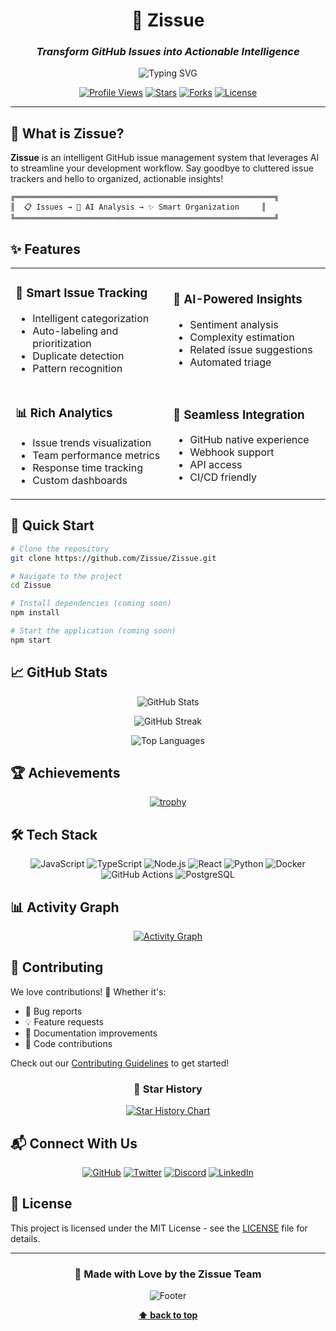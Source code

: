 <div align="center">

# 🎯 Zissue

### *Transform GitHub Issues into Actionable Intelligence*

<img src="https://readme-typing-svg.herokuapp.com?font=Fira+Code&size=22&duration=3000&pause=1000&color=3B82F6&center=true&vCenter=true&width=435&lines=Intelligent+Issue+Management;Powered+by+AI;Open+Source+%E2%9D%A4%EF%B8%8F" alt="Typing SVG" />

[![Profile Views](https://komarev.com/ghpvc/?username=zissue&style=for-the-badge&color=blue)](https://github.com/Zissue)
[![Stars](https://img.shields.io/github/stars/Zissue/Zissue?style=for-the-badge&logo=github&color=yellow)](https://github.com/Zissue/Zissue/stargazers)
[![Forks](https://img.shields.io/github/forks/Zissue/Zissue?style=for-the-badge&logo=github&color=green)](https://github.com/Zissue/Zissue/network/members)
[![License](https://img.shields.io/github/license/Zissue/Zissue?style=for-the-badge&color=purple)](LICENSE)

</div>

---

## 🌟 What is Zissue?

**Zissue** is an intelligent GitHub issue management system that leverages AI to streamline your development workflow. Say goodbye to cluttered issue trackers and hello to organized, actionable insights!

```ascii
╔══════════════════════════════════════════════════════════╗
║  📋 Issues → 🤖 AI Analysis → ✨ Smart Organization     ║
╚══════════════════════════════════════════════════════════╝
```

## ✨ Features

<table>
<tr>
<td width="50%">

### 🎯 Smart Issue Tracking
- Intelligent categorization
- Auto-labeling and prioritization
- Duplicate detection
- Pattern recognition

</td>
<td width="50%">

### 🤖 AI-Powered Insights
- Sentiment analysis
- Complexity estimation
- Related issue suggestions
- Automated triage

</td>
</tr>
<tr>
<td width="50%">

### 📊 Rich Analytics
- Issue trends visualization
- Team performance metrics
- Response time tracking
- Custom dashboards

</td>
<td width="50%">

### 🔗 Seamless Integration
- GitHub native experience
- Webhook support
- API access
- CI/CD friendly

</td>
</tr>
</table>

## 🚀 Quick Start

```bash
# Clone the repository
git clone https://github.com/Zissue/Zissue.git

# Navigate to the project
cd Zissue

# Install dependencies (coming soon)
npm install

# Start the application (coming soon)
npm start
```

## 📈 GitHub Stats

<div align="center">

![GitHub Stats](https://github-readme-stats.vercel.app/api?username=Zissue&show_icons=true&theme=tokyonight&hide_border=true&bg_color=0D1117&title_color=3B82F6&icon_color=3B82F6&text_color=FFFFFF)

![GitHub Streak](https://github-readme-streak-stats.herokuapp.com/?user=Zissue&theme=tokyonight&hide_border=true&background=0D1117&stroke=3B82F6&ring=3B82F6&fire=F59E0B&currStreakLabel=3B82F6)

![Top Languages](https://github-readme-stats.vercel.app/api/top-langs/?username=Zissue&layout=compact&theme=tokyonight&hide_border=true&bg_color=0D1117&title_color=3B82F6&text_color=FFFFFF)

</div>

## 🏆 Achievements

<div align="center">

[![trophy](https://github-profile-trophy.vercel.app/?username=Zissue&theme=tokyonight&no-frame=true&no-bg=true&column=7&margin-w=15&margin-h=15)](https://github.com/Zissue)

</div>

## 🛠️ Tech Stack

<div align="center">

![JavaScript](https://img.shields.io/badge/JavaScript-F7DF1E?style=for-the-badge&logo=javascript&logoColor=black)
![TypeScript](https://img.shields.io/badge/TypeScript-3178C6?style=for-the-badge&logo=typescript&logoColor=white)
![Node.js](https://img.shields.io/badge/Node.js-339933?style=for-the-badge&logo=node.js&logoColor=white)
![React](https://img.shields.io/badge/React-61DAFB?style=for-the-badge&logo=react&logoColor=black)
![Python](https://img.shields.io/badge/Python-3776AB?style=for-the-badge&logo=python&logoColor=white)
![Docker](https://img.shields.io/badge/Docker-2496ED?style=for-the-badge&logo=docker&logoColor=white)
![GitHub Actions](https://img.shields.io/badge/GitHub_Actions-2088FF?style=for-the-badge&logo=github-actions&logoColor=white)
![PostgreSQL](https://img.shields.io/badge/PostgreSQL-4169E1?style=for-the-badge&logo=postgresql&logoColor=white)

</div>

## 📊 Activity Graph

<div align="center">

[![Activity Graph](https://github-readme-activity-graph.vercel.app/graph?username=Zissue&theme=tokyo-night&hide_border=true&bg_color=0D1117&color=3B82F6&line=3B82F6&point=FFFFFF)](https://github.com/Zissue)

</div>

## 🤝 Contributing

We love contributions! 💙 Whether it's:

- 🐛 Bug reports
- 💡 Feature requests
- 📖 Documentation improvements
- 🔧 Code contributions

Check out our [Contributing Guidelines](CONTRIBUTING.md) to get started!

<div align="center">

### 🌟 Star History

[![Star History Chart](https://api.star-history.com/svg?repos=Zissue/Zissue&type=Date&theme=dark)](https://star-history.com/#Zissue/Zissue&Date)

</div>

## 📬 Connect With Us

<div align="center">

[![GitHub](https://img.shields.io/badge/GitHub-181717?style=for-the-badge&logo=github&logoColor=white)](https://github.com/Zissue)
[![Twitter](https://img.shields.io/badge/Twitter-1DA1F2?style=for-the-badge&logo=twitter&logoColor=white)](https://twitter.com/Zissue)
[![Discord](https://img.shields.io/badge/Discord-5865F2?style=for-the-badge&logo=discord&logoColor=white)](https://discord.gg/zissue)
[![LinkedIn](https://img.shields.io/badge/LinkedIn-0A66C2?style=for-the-badge&logo=linkedin&logoColor=white)](https://linkedin.com/company/zissue)

</div>

## 📄 License

This project is licensed under the MIT License - see the [LICENSE](LICENSE) file for details.

---

<div align="center">

### 💖 Made with Love by the Zissue Team

![Footer](https://capsule-render.vercel.app/api?type=waving&color=gradient&customColorList=6,11,20&height=100&section=footer&text=Thank%20You!&fontSize=40&fontAlignY=70&animation=twinkling)

**[⬆ back to top](#-zissue)**

</div>

